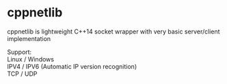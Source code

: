 # cppnetlib
cppnetlib is lightweight C++14 socket wrapper with very basic server/client implementation

Support: \
Linux / Windows \
IPV4 / IPV6 (Automatic IP version recognition) \
TCP / UDP

